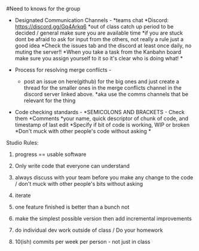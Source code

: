 #Need to knows for the group

- Designated Communication Channels -
  *teams chat
  *Discord: https://discord.gg/Gq4Arkq6
  *out of class catch up period to be decided / general make sure you are available time
  *if you are stuck dont be afraid to ask for input from the others, not really a rule just a good idea
  *Check the issues tab and the discord at least once daily, no muting the server!!
  *When you take a task from the Kanbahn board make sure you assign yourself to it so it's clear who is doing what!
  *
  


- Process for resolving merge conflicts -
  * post an issue on here(github) for the big ones and just create a thread for the smaller ones in the merge conflicts channel in the discord server linked above.
  *aka use the comms channels that be relevant for the thing

- Code checking standards -
  *SEMICOLONS AND BRACKETS - Check them
  *Comments
     *your name, quick descriptor of chunk of code, and timestamp of last edit 
     *Specify if bit of code is working, WIP or broken
  *Don't muck with other people's code without asking
  *



Studio Rules:
1) progress == usable software
2) Only write code that everyone can understand
3) always discuss with your team before you make any change to the code / don't muck with other people's bits without asking
4) iterate
5) one feature finished is better than a bunch not
6) make the simplest possible version then add incremental improvements
7) do individual dev work outside of class / Do your homework

8) 10(ish) commits per week per person - not just in class
